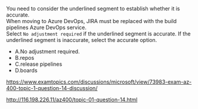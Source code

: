 You need to consider the underlined segment to establish whether it is accurate.<br/>When moving to Azure DevOps, JIRA must be replaced with the build pipelines Azure DevOps service.<br/>Select `No adjustment required` if the underlined segment is accurate. If the underlined segment is inaccurate, select the accurate option.<br/><ul><li class="multi-choice-item"><span class="multi-choice-letter" data-choice-letter="A">A.</span>No adjustment required.</li><li class="multi-choice-item"><span class="multi-choice-letter" data-choice-letter="B">B.</span>repos</li><li class="multi-choice-item correct-hidden"><span class="multi-choice-letter" data-choice-letter="C">C.</span>release pipelines</li><li class="multi-choice-item"><span class="multi-choice-letter" data-choice-letter="D">D.</span>boards</li></ul><p><a href="https://www.examtopics.com/discussions/microsoft/view/73983-exam-az-400-topic-1-question-14-discussion/">https://www.examtopics.com/discussions/microsoft/view/73983-exam-az-400-topic-1-question-14-discussion/</a></p><p><a href="http://116.198.226.11/az400/topic-01-question-14.html">http://116.198.226.11/az400/topic-01-question-14.html</a></p><script src="https://giscus.app/client.js"                    data-repo="azsamples/az204"                    data-repo-id="R_kgDOMRXzDQ"                    data-category="General"                    data-category-id="DIC_kwDOMRXzDc4Cgi27"                    data-mapping="pathname"                    data-strict="0"                    data-reactions-enabled="0"                    data-emit-metadata="0"                    data-input-position="bottom"                    data-theme="preferred_color_scheme"                    data-lang="en"                    crossorigin="anonymous"                    async>                    </script>